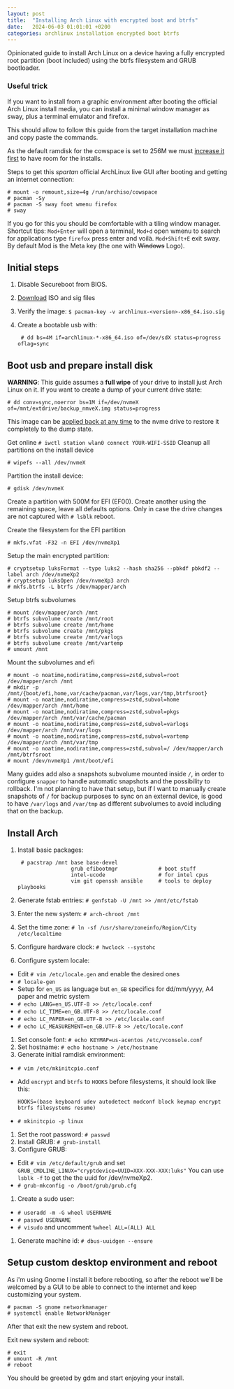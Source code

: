 ```yaml
---
layout: post
title:  "Installing Arch Linux with encrypted boot and btrfs"
date:   2024-06-03 01:01:01 +0200
categories: archlinux installation encrypted boot btrfs
---
```


Opinionated guide to install Arch Linux on a device having a fully encrypted
root partition (boot included) using the btrfs filesystem and GRUB bootloader.

### Useful trick

If you want to install from a graphic environment after booting the official
Arch Linux install media, you can install a minimal window manager as sway,
plus a terminal emulator and firefox.

This should allow to follow this guide from the target installation machine and
copy paste the commands.

As the default ramdisk for the cowspace is set to 256M we must [increase it
first](https://wiki.archlinux.org/title/Archiso#Adjusting_the_size_of_the_root_file_system)
to have room for the installs.

Steps to get this *spartan* official ArchLinux live GUI after booting and
getting an internet connection:

    # mount -o remount,size=4g /run/archiso/cowspace
    # pacman -Sy
    # pacman -S sway foot wmenu firefox
    # sway

If you go for this you should be comfortable with a tiling window manager.
Shortcut tips: `Mod+Enter` will open a terminal, `Mod+d` open wmenu to search
for applications type `firefox` press enter and voilà. `Mod+Shift+E` exit sway.
By default Mod is the Meta key (the one with ~~Windows~~ Logo).


## Initial steps

1. Disable Secureboot from BIOS.
1. [Download](https://archlinux.org/download/) ISO and sig files
1. Verify the image: `$ pacman-key -v archlinux-<version>-x86_64.iso.sig`
1. Create a bootable usb with:

        # dd bs=4M if=archlinux-*-x86_64.iso of=/dev/sdX status=progress oflag=sync

## Boot usb and prepare install disk

**WARNING**: This guide assumes a **full wipe** of your drive to install just Arch Linux on it.
If you want to create a dump of your current drive state:

    # dd conv=sync,noerror bs=1M if=/dev/nvmeX  of=/mnt/extdrive/backup_nmveX.img status=progress

This image can be [applied back at any
time](https://wiki.archlinux.org/index.php/Dd#Disk_cloning_and_restore) to the
nvme drive to restore it completely to the dump state.

Get online `# iwctl station wlan0 connect YOUR-WIFI-SSID`
Cleanup all partitions on the install device

    # wipefs --all /dev/nvmeX

Partition the install device:

    # gdisk /dev/nvmeX

Create a partition with 500M for EFI (EF00).
Create another using the remaining space, leave all defaults options.
Only in case the drive changes are not captured with `# lsblk` reboot.

Create the filesystem for the EFI partition

    # mkfs.vfat -F32 -n EFI /dev/nvmeXp1

Setup the main encrypted partition:

    # cryptsetup luksFormat --type luks2 --hash sha256 --pbkdf pbkdf2 --label arch /dev/nvmeXp2
    # cryptsetup luksOpen /dev/nvmeXp3 arch
    # mkfs.btrfs -L btrfs /dev/mapper/arch

Setup btrfs subvolumes

    # mount /dev/mapper/arch /mnt
    # btrfs subvolume create /mnt/root
    # btrfs subvolume create /mnt/home
    # btrfs subvolume create /mnt/pkgs
    # btrfs subvolume create /mnt/varlogs
    # btrfs subvolume create /mnt/vartemp
    # umount /mnt

Mount the subvolumes and efi

    # mount -o noatime,nodiratime,compress=zstd,subvol=root /dev/mapper/arch /mnt
    # mkdir -p /mnt/{boot/efi,home,var/cache/pacman,var/logs,var/tmp,btrfsroot}
    # mount -o noatime,nodiratime,compress=zstd,subvol=home /dev/mapper/arch /mnt/home
    # mount -o noatime,nodiratime,compress=zstd,subvol=pkgs /dev/mapper/arch /mnt/var/cache/pacman
    # mount -o noatime,nodiratime,compress=zstd,subvol=varlogs /dev/mapper/arch /mnt/var/logs
    # mount -o noatime,nodiratime,compress=zstd,subvol=vartemp /dev/mapper/arch /mnt/var/tmp
    # mount -o noatime,nodiratime,compress=zstd,subvol=/ /dev/mapper/arch /mnt/btrfsroot
    # mount /dev/nvmeXp1 /mnt/boot/efi

Many guides add also a snapshots subvolume mounted inside `/`, in order to
configure `snapper` to handle automatic snapshots and the possibility to
rollback. I'm not planning to have that setup, but if I want to manually
create snapshots of `/` for backup purposes to sync on an external device, is
good to have `/var/logs` and `/var/tmp` as different subvolumes to avoid
including that on the backup.


## Install Arch

1. Install basic packages:

        # pacstrap /mnt base base-devel
                        grub efibootmgr             # boot stuff
                        intel-ucode                 # for intel cpus
                        vim git openssh ansible     # tools to deploy playbooks

1. Generate fstab entries: `# genfstab -U /mnt >> /mnt/etc/fstab`
1. Enter the new system: `# arch-chroot /mnt`
1. Set the time zone: `# ln -sf /usr/share/zoneinfo/Region/City /etc/localtime`
1. Configure hardware clock: `# hwclock --systohc`
1. Configure system locale:
  * Edit `# vim /etc/locale.gen` and enable the desired ones
  * `# locale-gen`
  * Setup for `en_US` as language but `en_GB` specifics for dd/mm/yyyy, A4 paper and metric system
  * `# echo LANG=en_US.UTF-8 >> /etc/locale.conf`
  * `# echo LC_TIME=en_GB.UTF-8 >> /etc/locale.conf`
  * `# echo LC_PAPER=en_GB.UTF-8 >> /etc/locale.conf`
  * `# echo LC_MEASUREMENT=en_GB.UTF-8 >> /etc/locale.conf`
1. Set console font: `# echo KEYMAP=us-acentos /etc/vconsole.conf`
1. Set hostname: `# echo hostname > /etc/hostname`
1. Generate initial ramdisk environment:
  * `# vim /etc/mkinitcpio.conf`
  * Add `encrypt` and `btrfs` to `HOOKS` before filesystems, it should look like this:

        HOOKS=(base keyboard udev autodetect modconf block keymap encrypt btrfs filesystems resume)

  * `# mkinitcpio -p linux`
1. Set the root password: `# passwd`
1. Install GRUB: `# grub-install`
1. Configure GRUB:
  * Edit `# vim /etc/default/grub` and set `GRUB_CMDLINE_LINUX="cryptdevice=UUID=XXX-XXX-XXX:luks"`
    You can use `lsblk -f` to get the the uuid for /dev/nvmeXp2.
  * `# grub-mkconfig -o /boot/grub/grub.cfg`
1. Create a sudo user:
  * `# useradd -m -G wheel USERNAME`
  * `# passwd USERNAME`
  * `# visudo` and uncomment `%wheel ALL=(ALL) ALL`
1. Generate machine id: `# dbus-uuidgen --ensure`

## Setup custom desktop environment and reboot

As i'm using Gnome I install it before rebooting, so after the reboot we'll be
welcomed by a GUI to be able to connect to the internet and keep customizing
your system.

    # pacman -S gnome networkmanager
    # systemctl enable NetworkManager

After that exit the new system and reboot.

Exit new system and reboot:

    # exit
    # umount -R /mnt
    # reboot

You should be greeted by gdm and start enjoying your install.

